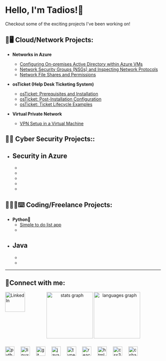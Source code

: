 <h1>Hello, I'm Tadios!</a>👾</h1>

Checkout some of the exciting projects I've been working on!

<h2>📶🖥️ Cloud/Network Projects:</h2>

- <b>Networks in Azure</b>
  - [Configuring On-premises Active Directory within Azure VMs](https://github.com/tadiosw/Implementing-AD-on-Premises-on-Azure)
  - [Network Security Groups (NSGs) and Inspecting Network Protocols](https://github.com/tadiosw/NSG-and-Inspecting-Traffic-Between-Azure-VMs)
  - [Network File Shares and Permissions](https://github.com/tadiosw/Network-File-Shares-and-Permissions)
    
- <b>osTicket (Help Desk Ticketing System)</b>
  - [osTicket: Prerequisites and Installation](https://github.com/tadiosw/osTicket-Prerequisites-and-Installation)
  - [osTicket: Post-Installation Configuration](https://github.com/tadiosw/osTicket-Post-Installation-Configuration/tree/main)
  - [osTicket: Ticket Lifecycle Examples](https://github.com/tadiosw/osTicket-Ticket-Lifecycle-Examples/blob/main/README.md)
    
- <b>Virtual Private Network</b>
  - [VPN Setup in a Virtual Machine ](https://github.com/tadiosw/Setting-UP-A-VPN)


<h2> 👨‍💻 Cyber Security Projects::</h2>

- <b>Security in Azure</b>
  - 
  - 
  - 
  - 
  - 
  - 






<h2> 👨🏻‍💻⌨️ Coding/Freelance Projects:</h2>

- <b>Python🐍</b>
  - [Simple to do list app](https://github.com/tadiosw/-simple-to-do-list-app)
  - 
- <b>Java‌</b>
  - 
  - 
  - 

---
<h2>🤳Connect with me:</h2>

[<img align="left" alt="LinkedIn" width="64px" src="https://static.vecteezy.com/system/resources/previews/018/930/587/original/linkedin-logo-linkedin-icon-transparent-free-png.png" />][linkedin]



[linkedin]:https://www.linkedin.com/in/tadios-welday-b623362b6/











<div align="center">
  <img src="https://github-readme-stats.vercel.app/api?username=tadiosw&hide_title=false&hide_rank=false&show_icons=true&include_all_commits=true&count_private=true&disable_animations=false&theme=dracula&locale=en&hide_border=false" height="150" alt="stats graph"  />
  <img src="https://github-readme-stats.vercel.app/api/top-langs?username=tadiosw&locale=en&hide_title=false&layout=compact&card_width=320&langs_count=5&theme=dracula&hide_border=false" height="150" alt="languages graph"  />
</div>

###



###

<div align="left">
  <img src="https://cdn.jsdelivr.net/gh/devicons/devicon/icons/python/python-original.svg" height="30" alt="python logo"  />
  <img width="12" />
  <img src="https://cdn.jsdelivr.net/gh/devicons/devicon/icons/linux/linux-original.svg" height="30" alt="linux logo"  />
  <img width="12" />
  <img src="https://cdn.jsdelivr.net/gh/devicons/devicon/icons/git/git-original.svg" height="30" alt="git logo"  />
  <img width="12" />
  <img src="https://cdn.jsdelivr.net/gh/devicons/devicon/icons/javascript/javascript-original.svg" height="30" alt="javascript logo"  />
  <img width="12" />
  <img src="https://cdn.jsdelivr.net/gh/devicons/devicon/icons/typescript/typescript-original.svg" height="30" alt="typescript logo"  />
  <img width="12" />
  <img src="https://cdn.jsdelivr.net/gh/devicons/devicon/icons/react/react-original.svg" height="30" alt="react logo"  />
  <img width="12" />
  <img src="https://cdn.jsdelivr.net/gh/devicons/devicon/icons/html5/html5-original.svg" height="30" alt="html5 logo"  />
  <img width="12" />
  <img src="https://cdn.jsdelivr.net/gh/devicons/devicon/icons/css3/css3-original.svg" height="30" alt="css3 logo"  />
  <img width="12" />
  <img src="https://cdn.jsdelivr.net/gh/devicons/devicon/icons/csharp/csharp-original.svg" height="30" alt="csharp logo"  />
  <img width="12" />
  
</div>

###


